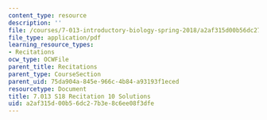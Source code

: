 ```yaml
---
content_type: resource
description: ''
file: /courses/7-013-introductory-biology-spring-2018/a2af315d00b56dc27b3e8c6ee08f3dfe_MIT7_013s18R10S.pdf
file_type: application/pdf
learning_resource_types:
- Recitations
ocw_type: OCWFile
parent_title: Recitations
parent_type: CourseSection
parent_uid: 75da904a-845e-966c-4b84-a93193f1eced
resourcetype: Document
title: 7.013 S18 Recitation 10 Solutions
uid: a2af315d-00b5-6dc2-7b3e-8c6ee08f3dfe
---
```

